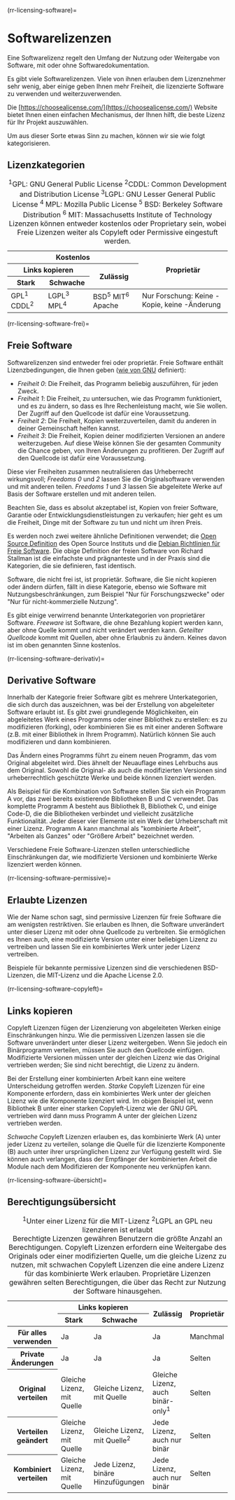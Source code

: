 (rr-licensing-software)=
# Softwarelizenzen

Eine Softwarelizenz regelt den Umfang der Nutzung oder Weitergabe von Software, mit oder ohne Softwaredokumentation.

Es gibt viele Softwarelizenzen. Viele von ihnen erlauben dem Lizenznehmer sehr wenig, aber einige geben Ihnen mehr Freiheit, die lizenzierte Software zu verwenden und weiterzuverwenden.

Die [https://choosealicense.com/](https://choosealicense.com/) Website bietet Ihnen einen einfachen Mechanismus, der Ihnen hilft, die beste Lizenz für Ihr Projekt auszuwählen.

Um aus dieser Sorte etwas Sinn zu machen, können wir sie wie folgt kategorisieren.

## Lizenzkategorien

<table>
    <thead>
        <tr>
            <th colspan="3">Kostenlos</th>
            <th rowspan="3">Proprietär</th>
        </tr>
        <tr>
            <th colspan="2">Links kopieren</th>
            <th rowspan="2">Zulässig</th>
        </tr>
        <tr>
            <th>Stark</th>
            <th>Schwache</th>
        </tr>
    </thead>
    <tbody>
        <tr>
        <td>GPL<sup>1</sup> CDDL<sup>2</sup></td>
        <td>LGPL<sup>3</sup> MPL<sup>4</sup></td>
        <td>BSD<sup>5</sup> MIT<sup>6</sup> Apache</td>
            <td>Nur Forschung: Keine&nbsp;-Kopie, keine&nbsp;-Änderung</td>
        </tr>
    </tbody>
    <caption>
      <div class="footnote">
        <sup>1</sup>GPL: GNU General Public License <sup>2</sup>CDDL: Common Development and Distribution License <sup>3</sup>LGPL: GNU Lesser General Public License <sup>4</sup> MPL: Mozilla Public License <sup>5</sup> BSD: Berkeley Software Distribution <sup>6</sup> MIT: Massachusetts Institute of Technology
      </div>
      Lizenzen können entweder kostenlos oder Proprietary sein, wobei Freie Lizenzen weiter als Copyleft oder Permissive eingestuft werden.
    </caption>
</table>

(rr-licensing-software-frei)=
## Freie Software

Softwarelizenzen sind entweder frei oder proprietär. Freie Software enthält Lizenzbedingungen, die Ihnen geben ([wie von GNU](https://www.gnu.org/philosophy/free-sw.html) definiert):

* _Freiheit 0_: Die Freiheit, das Programm beliebig auszuführen, für jeden Zweck.
* _Freiheit 1_: Die Freiheit, zu untersuchen, wie das Programm funktioniert, und es zu ändern, so dass es Ihre Rechenleistung macht, wie Sie wollen. Der Zugriff auf den Quellcode ist dafür eine Voraussetzung.
* _Freiheit 2_: Die Freiheit, Kopien weiterzuverteilen, damit du anderen in deiner Gemeinschaft helfen kannst.
* _Freiheit 3_: Die Freiheit, Kopien deiner modifizierten Versionen an andere weiterzugeben. Auf diese Weise können Sie der gesamten Community die Chance geben, von Ihren Änderungen zu profitieren. Der Zugriff auf den Quellcode ist dafür eine Voraussetzung.

Diese vier Freiheiten zusammen neutralisieren das Urheberrecht wirkungsvoll; *Freedoms 0* und *2* lassen Sie die Originalsoftware verwenden und mit anderen teilen. *Freedoms 1* und *3* lassen Sie abgeleitete Werke auf Basis der Software erstellen und mit anderen teilen.

Beachten Sie, dass es absolut akzeptabel ist, Kopien von freier Software, Garantie oder Entwicklungsdienstleistungen zu verkaufen; hier geht es um die Freiheit, Dinge mit der Software zu tun und nicht um ihren Preis.

Es werden noch zwei weitere ähnliche Definitionen verwendet; die [Open Source Definition](https://opensource.org/osd-annotated) des Open Source Instituts und die [Debian Richtlinien für Freie Software](https://www.debian.org/social_contract#guidelines). Die obige Definition der freien Software von Richard Stallman ist die einfachste und prägnanteste und in der Praxis sind die Kategorien, die sie definieren, fast identisch.

Software, die nicht frei ist, ist proprietär. Software, die Sie nicht kopieren oder ändern dürfen, fällt in diese Kategorie, ebenso wie Software mit Nutzungsbeschränkungen, zum Beispiel "Nur für Forschungszwecke" oder "Nur für nicht-kommerzielle Nutzung".

Es gibt einige verwirrend benannte Unterkategorien von proprietärer Software. _Freeware_ ist Software, die ohne Bezahlung kopiert werden kann, aber ohne Quelle kommt und nicht verändert werden kann. _Geteilter Quellcode_ kommt mit Quellen, aber ohne Erlaubnis zu ändern. Keines davon ist im oben genannten Sinne kostenlos.

(rr-licensing-software-derivativ)=
## Derivative Software

Innerhalb der Kategorie freier Software gibt es mehrere Unterkategorien, die sich durch das auszeichnen, was bei der Erstellung von abgeleiteter Software erlaubt ist. Es gibt zwei grundlegende Möglichkeiten, ein abgeleitetes Werk eines Programms oder einer Bibliothek zu erstellen: es zu modifizieren (forking), oder kombinieren Sie es mit einer anderen Software (z.B. mit einer Bibliothek in Ihrem Programm). Natürlich können Sie auch modifizieren und dann kombinieren.

Das Ändern eines Programms führt zu einem neuen Programm, das vom Original abgeleitet wird. Dies ähnelt der Neuauflage eines Lehrbuchs aus dem Original. Sowohl die Original- als auch die modifizierten Versionen sind urheberrechtlich geschützte Werke und beide können lizenziert werden.

Als Beispiel für die Kombination von Software stellen Sie sich ein Programm A vor, das zwei bereits existierende Bibliotheken B und C verwendet. Das komplette Programm A besteht aus Bibliothek B, Bibliothek C, und einige Code-D, die die Bibliotheken verbindet und vielleicht zusätzliche Funktionalität. Jeder dieser vier Elemente ist ein Werk der Urheberschaft mit einer Lizenz. Programm A kann manchmal als "kombinierte Arbeit", "Arbeiten als Ganzes" oder "Größere Arbeit" bezeichnet werden.

Verschiedene Freie Software-Lizenzen stellen unterschiedliche Einschränkungen dar, wie modifizierte Versionen und kombinierte Werke lizenziert werden können.

(rr-licensing-software-permissive)=
## Erlaubte Lizenzen

Wie der Name schon sagt, sind permissive Lizenzen für freie Software die am wenigsten restriktiven. Sie erlauben es Ihnen, die Software unverändert unter dieser Lizenz mit oder ohne Quellcode zu verbreiten. Sie ermöglichen es Ihnen auch, eine modifizierte Version unter einer beliebigen Lizenz zu vertreiben und lassen Sie ein kombiniertes Werk unter jeder Lizenz vertreiben.

Beispiele für bekannte permissive Lizenzen sind die verschiedenen BSD-Lizenzen, die MIT-Lizenz und die Apache License 2.0.

(rr-licensing-software-copyleft)=
## Links kopieren

Copyleft Lizenzen fügen der Lizenzierung von abgeleiteten Werken einige Einschränkungen hinzu. Wie die permissiven Lizenzen lassen sie die Software unverändert unter dieser Lizenz weitergeben. Wenn Sie jedoch ein Binärprogramm verteilen, müssen Sie auch den Quellcode einfügen. Modifizierte Versionen müssen unter der gleichen Lizenz wie das Original vertrieben werden; Sie sind nicht berechtigt, die Lizenz zu ändern.

Bei der Erstellung einer kombinierten Arbeit kann eine weitere Unterscheidung getroffen werden. _Starke_ Copyleft Lizenzen für eine Komponente erfordern, dass ein kombiniertes Werk unter der gleichen Lizenz wie die Komponente lizenziert wird. Im obigen Beispiel ist, wenn Bibliothek B unter einer starken Copyleft-Lizenz wie der GNU GPL vertrieben wird dann muss Programm A unter der gleichen Lizenz vertrieben werden.

_Schwache_ Copyleft Lizenzen erlauben es, das kombinierte Werk (A) unter jeder Lizenz zu verteilen, solange die Quelle für die lizenzierte Komponente (B) auch unter ihrer ursprünglichen Lizenz zur Verfügung gestellt wird. Sie können auch verlangen, dass der Empfänger der kombinierten Arbeit die Module nach dem Modifizieren der Komponente neu verknüpfen kann.

(rr-licensing-software-übersicht)=
## Berechtigungsübersicht

<table>
    <thead>
        <tr>
            <th rowspan="2"></th>
            <th colspan="2">Links kopieren</th>
            <th rowspan="2">Zulässig</th>
            <th rowspan="2">Proprietär</th>
        </tr>
        <tr>
            <th>Stark</th>
            <th>Schwache</th>
        </tr>
    </thead>
    <tbody>
        <tr>
            <th>Für alles verwenden</th>
            <td>Ja</td>
            <td>Ja</td>
            <td>Ja</td>
            <td>Manchmal</td>
        </tr>
        <tr>
            <th>Private Änderungen</th>
            <td>Ja</td>
            <td>Ja</td>
            <td>Ja</td>
            <td>Selten</td>
        </tr>
        <tr>
            <th>Original verteilen</th>
            <td>Gleiche Lizenz, mit Quelle</td>
            <td>Gleiche Lizenz, mit Quelle</td>
            <td>Gleiche Lizenz, auch binär-only<sup>1</sup></td>
            <td>Selten</td>
        </tr>
        <tr>
            <th>Verteilen geändert</th>
            <td>Gleiche Lizenz, mit Quelle</td>
            <td>Gleiche Lizenz, mit Quelle<sup>2</sup></td>
            <td>Jede Lizenz, auch nur binär</td>
            <td>Selten</td>
        </tr>
        <tr>
            <th>Kombiniert verteilen</th>
            <td>Gleiche Lizenz, mit Quelle</td>
            <td>Jede Lizenz, binäre Hinzufügungen</td>
            <td>Jede Lizenz, auch nur binär</td>
            <td>Selten</td>
        </tr>
    </tbody>
    <caption>
      <div class="footnote">
        <sup>1</sup>Unter einer Lizenz für die MIT-Lizenz <sup>2</sup>LGPL an GPL neu lizenzieren ist erlaubt
      </div>
      Berechtigte Lizenzen gewähren Benutzern die größte Anzahl an Berechtigungen. Copyleft Lizenzen erfordern eine Weitergabe des Originals oder einer modifizierten Quelle, um die gleiche Lizenz zu nutzen, mit schwachen Copyleft Lizenzen die eine andere Lizenz für das kombinierte Werk erlauben. Proprietäre Lizenzen gewähren selten Berechtigungen, die über das Recht zur Nutzung der Software hinausgehen.
    </caption>
</table>

